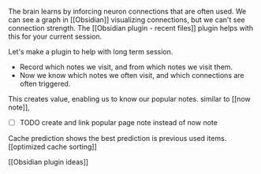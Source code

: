 The brain learns by inforcing neuron connections that are often used.
We can see a graph in [[Obsidian]] visualizing connections, but we can't see connection strength. 
The [[Obsidian plugin - recent files]] plugin helps with this for your current session.

Let's make a plugin to help with long term session.
- Record which notes we visit, and from which notes we visit them.
- Now we know which notes we often visit, and which connections are often triggered. 

This creates value, enabling us to know our popular notes. similar to [[now note]], 
- [ ] TODO create and link popular page note instead of now note

Cache prediction shows the best prediction is previous used items. [[optimized cache sorting]]

[[Obsidian plugin ideas]]
